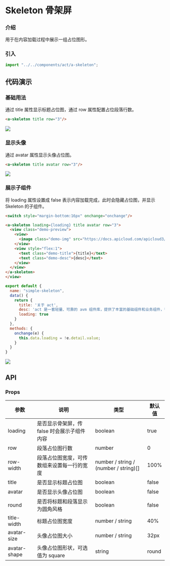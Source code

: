 
# Skeleton 骨架屏

### 介绍

用于在内容加载过程中展示一组占位图形。

### 引入

```js
import "../../components/act/a-skeleton";
```

## 代码演示

### 基础用法

通过 title 属性显示标题占位图，通过 row 属性配置占位段落行数。

```html
<a-skeleton title row="3"/>
```

![](https://docs.apicloud.com/act/skeleton/1.png)

### 显示头像

通过 avatar 属性显示头像占位图。

```html
<a-skeleton title avatar row="3"/>
```

![](https://docs.apicloud.com/act/skeleton/2.png)

### 展示子组件

将 loading 属性设置成 false 表示内容加载完成，此时会隐藏占位图，并显示 Skeleton 的子组件。

```html
<switch style="margin-bottom:16px" onchange="onchange"/>

<a-skeleton loading={loading} title avatar row="3">
  <view class="demo-preview">
    <view>
      <image class="demo-img" src="https://docs.apicloud.com/apicloud3/favicon.png" />
    </view>
    <view style="flex:1">
      <text class="demo-title">{title}</text>
      <text class="demo-desc">{desc}</text>
    </view>
  </view>
</a-skeleton>
</view>
```
```js
export default {
  name: "simple-skeleton",
  data() {
    return {
      title: '关于 act',
      desc: 'act 是一套轻量、可靠的 avm 组件库，提供了丰富的基础组件和业务组件，帮助开发者快速搭建移动应用。',
      loading: true
    }
  },
  methods: {
    onchange(e) {
      this.data.loading = !e.detail.value;
    }
  }
}
```

![](https://docs.apicloud.com/act/skeleton/3.png)

## API

### Props

| 参数        | 说明                 | 类型               | 默认值     |
| ----------- | -------------------- | ------------------ | ---------- |
| loading | 是否显示骨架屏，传 false 时会展示子组件内容  | boolean  | true |
| row     | 段落占位图行数 | number | 0 |
| row-width | 段落占位图宽度，可传数组来设置每一行的宽度 | number / string / (number / string)[] | 100%       |
| title   | 是否显示标题占位图  | boolean  | false |
| avatar | 是否显示头像占位图  | boolean  | false |
| round | 是否将标题和段落显示为圆角风格  | boolean  | false |
| title-width | 标题占位图宽度 | number / string | 40%     |
| avatar-size | 头像占位图大小 | number / string | 32px    |
| avatar-shape | 头像占位图形状，可选值为 square | string | round   |